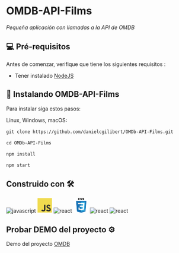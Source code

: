 # OMDB-API-Films

_Pequeña aplicación con llamadas a la API de OMDB_

## 💻 Pré-requisitos
Antes de comenzar, verifique que tiene los siguientes requisitos :
* Tener instalado [NodeJS](https://nodejs.org/es/)


## 🚀 Instalando OMDB-API-Films

Para instalar  siga estos pasos:


Linux, Windows, macOS:
```
git clone https://github.com/danielcgilibert/OMDb-API-Films.git
```

```
cd OMDb-API-Films
```

```
npm install
```

```
npm start
```

## Construido con 🛠️

<p align="left"> 
  
 <img src="https://icons-for-free.com/iconfiles/png/512/icon++html+icon-1320194800994962643.png" alt="javascript" width="40" height="40"/>
  
 <img src="https://raw.githubusercontent.com/devicons/devicon/master/icons/javascript/javascript-original.svg" alt="javascript" width="40" height="40"/> 
  
<img src="https://cdn.worldvectorlogo.com/logos/react-1.svg" alt="react" width="40" height="40"/>
  
<img src="https://raw.githubusercontent.com/github/explore/6c6508f34230f0ac0d49e847a326429eefbfc030/topics/css/css.png" alt="react" width="40" height="40"/> 

<img src="https://cdn.icon-icons.com/icons2/2107/PNG/512/file_type_tailwind_icon_130128.png" alt="react" width="40" height="40"/>
  
<img src="https://img.icons8.com/color/452/firebase.png" alt="react" width="40" height="40"/>

</p>


## Probar DEMO del proyecto ⚙️
Demo del proyecto [OMDB](https://danielcgilibert.github.io/OMDb-API-Films/)


